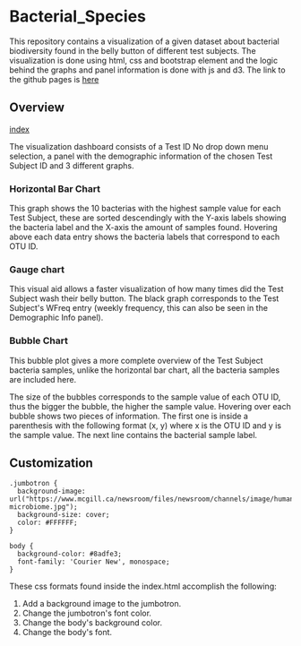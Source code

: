 # Bacterial_Species

This repository contains a visualization of a given dataset about bacterial biodiversity found in the belly button of different test subjects. The visualization is done using html, css and bootstrap element and the logic behind the graphs and panel information is done with js and d3. The link to the github pages is [here](https://daniel-sanudo.github.io/Bacterial_Species/)

## Overview

[index](/images/Github_page_landing.png)

The visualization dashboard consists of a Test ID No drop down menu selection, a panel with the demographic information of the chosen Test Subject ID and 3 different graphs.

### Horizontal Bar Chart

This graph shows the 10 bacterias with the highest sample value for each Test Subject, these are sorted descendingly with the Y-axis labels showing the bacteria label and the X-axis the amount of samples found. Hovering above each data entry shows the bacteria labels that correspond to each OTU ID.

### Gauge chart

This visual aid allows a faster visualization of how many times did the Test Subject wash their belly button. The black graph corresponds to the Test Subject's WFreq entry (weekly frequency, this can also be seen in the Demographic Info panel).

### Bubble Chart

This bubble plot gives a more complete overview of the Test Subject bacteria samples, unlike the horizontal bar chart, all the bacteria samples are included here.

The size of the bubbles corresponds to the sample value of each OTU ID, thus the bigger the bubble, the higher the sample value. Hovering over each bubble shows two pieces of information. The first one is inside a parenthesis with the following format (x, y) where x is the OTU ID and y is the sample value. The next line contains the bacterial sample label.

## Customization

~~~~
.jumbotron {
  background-image: url("https://www.mcgill.ca/newsroom/files/newsroom/channels/image/human-microbiome.jpg");
  background-size: cover;
  color: #FFFFFF;
}

body {
  background-color: #8adfe3;
  font-family: 'Courier New', monospace;
}
~~~~

These css formats found inside the index.html accomplish the following:
1. Add a background image to the jumbotron.
2. Change the jumbotron's font color.
3. Change the body's background color.
4. Change the body's font.